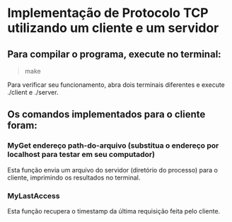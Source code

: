 # Implementação de Protocolo TCP utilizando um cliente e um servidor

## Para compilar o programa, execute no terminal:

> make

Para verificar seu funcionamento, abra dois terminais diferentes e execute ./client e ./server.
 
## Os comandos implementados para o cliente foram:

### MyGet endereço path-do-arquivo (substitua o endereço por localhost para testar em seu computador)
Esta função envia um arquivo do servidor (diretório do processo) para o cliente, imprimindo os resultados no terminal.

### MyLastAccess
Esta função recupera o timestamp da última requisição feita pelo cliente.
